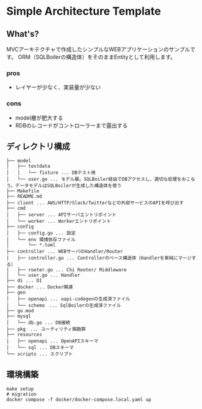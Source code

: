 # Simple Architecture Template

## What's?

MVCアーキテクチャで作成したシンプルなWEBアプリケーションのサンプルです。
ORM（SQLBoilerの構造体）をそのままEntityとして利用します。

### pros 
- レイヤーが少なく、実装量が少ない

### cons
- model層が肥大する
- RDBのレコードがコントローラーまで露出する

## ディレクトリ構成

```
├── model
│   ├── testdata
│   │   └── fixture ... DBテスト用
│   └── user.go ... モデル層。SQLBoiler経由でDBアクセスし、適切な処理をおこなう。データモデルはSQLBoilerが生成した構造体を使う
├── Makefile
├── README.md
├── client ... AWS/HTTP/Slack/Twitterなどの外部サービスのAPIを呼び出す
├── cmd
│   ├── server ... APIサーバエントリポイント
│   └── worker ... Workerエントリポイント
├── config
│   ├── config.go ... 設定
│   └── env 環境依存ファイル
│       └── *.toml
├── controller ... WEBサーバのHandler/Router
│   ├── controller.go ... Controllerのベース構造体（Handlerを単純にマージする）
│   ├── rooter.go ... Chi Rooter/ Middleware
│   └── user.go ... Handler
├── di ... DI
├── docker ... Docker関連
├── gen
│   ├── openapi ... oapi-codegenの生成済ファイル
│   └── schema　... SqlBoilerの生成済ファイル
├── go.mod
├── mysql
│   └── db.go ... DB接続
├── pkg　... ユーティリティ関数群
├── resources
│   ├── openapi ... OpenAPIスキーマ
│   └── sql ... DBスキーマ
└── scripts ... スクリプト
```

## 環境構築

```
make setup
# migration
docker compose -f docker/docker-compose.local.yaml up
```
